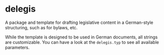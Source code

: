 # delegis

A package and template for drafting legislative content in a German-style structuring, such as for bylaws, etc.

While the template is designed to be used in German documents, all strings are customizable. You can have a look at the `delegis.typ` to see all available parameters.

